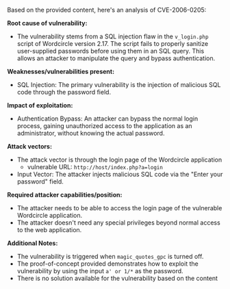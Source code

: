 Based on the provided content, here's an analysis of CVE-2006-0205:

**Root cause of vulnerability:**
- The vulnerability stems from a SQL injection flaw in the `v_login.php` script of Wordcircle version 2.17. The script fails to properly sanitize user-supplied passwords before using them in an SQL query. This allows an attacker to manipulate the query and bypass authentication.

**Weaknesses/vulnerabilities present:**
- SQL Injection: The primary vulnerability is the injection of malicious SQL code through the password field.

**Impact of exploitation:**
- Authentication Bypass: An attacker can bypass the normal login process, gaining unauthorized access to the application as an administrator, without knowing the actual password.
  
**Attack vectors:**
- The attack vector is through the login page of the Wordcircle application
  - vulnerable URL: `http://host/index.php?a=login`
- Input Vector: The attacker injects malicious SQL code via the "Enter your password" field.

**Required attacker capabilities/position:**
- The attacker needs to be able to access the login page of the vulnerable Wordcircle application.
- The attacker doesn't need any special privileges beyond normal access to the web application.

**Additional Notes:**
- The vulnerability is triggered when `magic_quotes_gpc` is turned off.
- The proof-of-concept provided demonstrates how to exploit the vulnerability by using the input `a' or 1/*` as the password.
- There is no solution available for the vulnerability based on the content